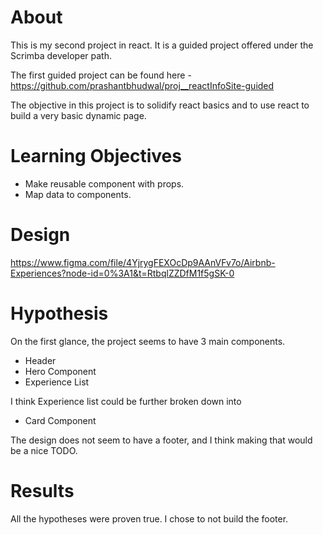# About

This is my second project in react. It is a guided project offered under the Scrimba developer path.

The first guided project can be found here - https://github.com/prashantbhudwal/proj__reactInfoSite-guided

The objective in this project is to solidify react basics and to use react to build a very basic dynamic page.

# Learning Objectives

- Make reusable component with props.
- Map data to components.

# Design

https://www.figma.com/file/4YjrygFEXOcDp9AAnVFv7o/Airbnb-Experiences?node-id=0%3A1&t=RtbqlZZDfM1f5gSK-0

# Hypothesis

On the first glance, the project seems to have 3 main components.

- Header
- Hero Component
- Experience List

I think Experience list could be further broken down into

- Card Component

The design does not seem to have a footer, and I think making that would be a nice TODO.

# Results

All the hypotheses were proven true. I chose to not build the footer.

